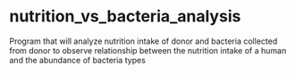 # nutrition_vs_bacteria_analysis
Program that will analyze nutrition intake of donor and bacteria collected from donor to observe relationship between the nutrition intake of a human and the abundance of bacteria types
